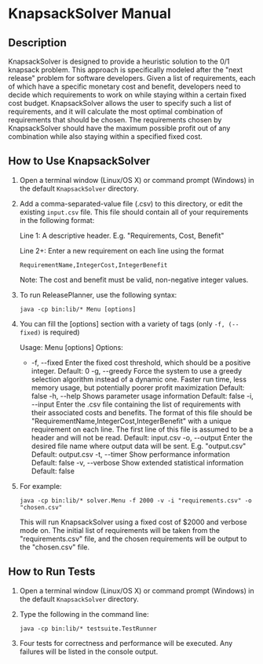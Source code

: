 # KnapsackSolver Manual

## Description
KnapsackSolver is designed to provide a heuristic solution to the 0/1 knapsack problem.  This approach is specifically modeled after the "next release" problem for software developers.  Given a list of requirements, each of which have a specific monetary cost and benefit, developers need to decide which requirements to work on while staying within a certain fixed cost budget.  KnapsackSolver allows the user to specify such a list of requirements, and it will calculate the most optimal combination of requirements that should be chosen.  The requirements chosen by KnapsackSolver should have the maximum possible profit out of any combination while also staying within a specified fixed cost.

## How to Use KnapsackSolver
1. Open a terminal window (Linux/OS X) or command prompt (Windows) in the default `KnapsackSolver` directory.
2. Add a comma-separated-value file (.csv) to this directory, or edit the existing `input.csv` file.
	This file should contain all of your requirements in the following format:
	
	Line 1: A descriptive header.  E.g. "Requirements, Cost, Benefit"
	
	Line 2+: Enter a new requirement on each line using the format
	
	`RequirementName,IntegerCost,IntegerBenefit`
	
	Note: The cost and benefit must be valid, non-negative integer values.
2. To run ReleasePlanner, use the following syntax:

	`java -cp bin:lib/* Menu [options]`
	
3. You can fill the [options] section with a variety of tags (only `-f, (--fixed)` is required)

	  Usage: Menu [options]
	  Options:
	  * -f, --fixed
	       Enter the fixed cost threshold, which should be a positive integer.
	       Default: 0
	    -g, --greedy
	       Force the system to use a greedy selection algorithm instead of a dynamic
	       one. Faster run time, less memory usage, but potentially poorer profit
	       maximization
	       Default: false
	    -h, --help
	       Shows parameter usage information
	       Default: false
	    -i, --input
	       Enter the .csv file containing the list of requirements with their
	       associated costs and benefits.  The format of this file should be
	       "RequirementName,IntegerCost,IntegerBenefit" with a unique requirement on each line.  The first line of this file is
	       assumed to be a header and will not be read.
	       Default: input.csv
	    -o, --output
	       Enter the desired file name where output data will be sent.  E.g.
	       "output.csv"
	       Default: output.csv
	    -t, --timer
	       Show performance information
	       Default: false
	    -v, --verbose
	       Show extended statistical information
	       Default: false
4. For example: 

	`java -cp bin:lib/* solver.Menu -f 2000 -v -i "requirements.csv" -o "chosen.csv"`

    This will run KnapsackSolver using a fixed cost of $2000 and verbose mode on.  The initial list of requirements will be taken from the "requirements.csv" file, and the chosen requirements will be output to the "chosen.csv" file. 

## How to Run Tests
1. Open a terminal window (Linux/OS X) or command prompt (Windows) in the default `KnapsackSolver` directory.
2. Type the following in the command line:
 
	`java -cp bin:lib/* testsuite.TestRunner`
3.  Four tests for correctness and performance will be executed.  Any failures will be listed in the console output. 